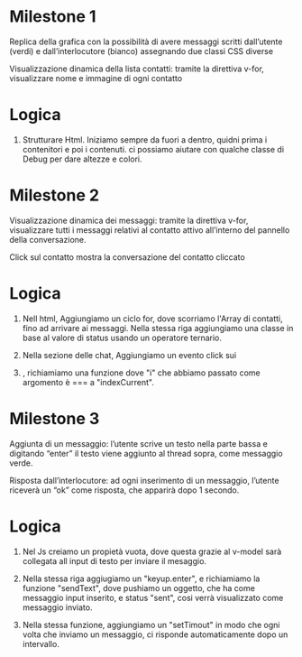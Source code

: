 # Milestone 1

Replica della grafica con la possibilità di avere messaggi scritti dall’utente (verdi) e dall’interlocutore (bianco) assegnando due classi CSS diverse

Visualizzazione dinamica della lista contatti: tramite la direttiva v-for, visualizzare nome e immagine di ogni contatto

# Logica

1. Strutturare Html. Iniziamo sempre da fuori a dentro, quidni prima i contenitori e poi i contenuti. ci possiamo aiutare con qualche classe di Debug per dare altezze e colori.


# Milestone 2

Visualizzazione dinamica dei messaggi: tramite la direttiva v-for, visualizzare tutti i messaggi relativi al contatto attivo all’interno del pannello della conversazione.

Click sul contatto mostra la conversazione del contatto cliccato

# Logica

1. Nell html, Aggiungiamo un ciclo for, dove scorriamo l'Array di contatti, fino ad arrivare ai messaggi. Nella stessa riga aggiungiamo una classe in base al valore di status usando un operatore ternario.

2. Nella sezione delle chat, Aggiungiamo un evento click sui <li>, richiamiamo una funzione  dove "i" che abbiamo passato come argomento è === a "indexCurrent".


# Milestone 3

Aggiunta di un messaggio: l’utente scrive un testo nella parte bassa e digitando “enter” il testo viene aggiunto al thread sopra, come messaggio verde.

Risposta dall’interlocutore: ad ogni inserimento di un messaggio, l’utente riceverà un “ok” come risposta, che apparirà dopo 1 secondo.

# Logica 

1. Nel Js creiamo un propietà vuota, dove questa grazie al v-model sarà collegata all input di testo per inviare il mesaggio. 

2. Nella stessa riga aggiugiamo un "keyup.enter", e richiamiamo la funzione "sendText", dove pushiamo un oggetto, che ha come messaggio input inserito, e status "sent", cosi verrà visualizzato come messaggio inviato.

3. Nella stessa funzione, aggiungiamo un "setTimout" in modo che ogni volta che inviamo un messaggio, ci risponde automaticamente dopo un intervallo.